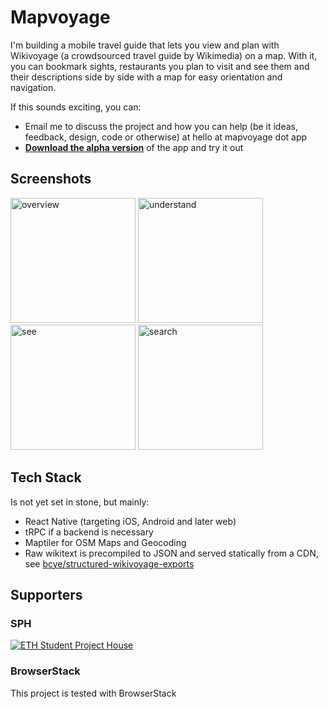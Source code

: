 # Mapvoyage

I'm building a mobile travel guide that lets you view and plan with Wikivoyage (a crowdsourced travel guide by Wikimedia) on a map. With it, you can bookmark sights, restaurants you plan to visit and see them and their descriptions side by side with a map for easy orientation and navigation.

If this sounds exciting, you can:
- Email me to discuss the project and how you can help (be it ideas, feedback, design, code or otherwise) at hello at mapvoyage dot app
- **[Download the alpha version](https://alpha.mapvoyage.app)** of the app and try it out

## Screenshots
<img width="200"  alt="overview" src="https://github.com/user-attachments/assets/ad1bd375-3d5f-4211-b7e8-51d62debd038" />
<img width="200"  alt="understand" src="https://github.com/user-attachments/assets/36fc6540-a407-4108-a5c7-83f934dea8a4" />
<img width="200"  alt="see" src="https://github.com/user-attachments/assets/2a462e2e-9d6a-4a44-b84e-8b192b102b5d" />
<img width="200"  alt="search" src="https://github.com/user-attachments/assets/daa0df0d-682e-4d28-ae27-f922be5d962c" />


## Tech Stack
Is not yet set in stone, but mainly:
* React Native (targeting iOS, Android and later web)
* tRPC if a backend is necessary
* Maptiler for OSM Maps and Geocoding
* Raw wikitext is precompiled to JSON and served statically from a CDN, see [bcye/structured-wikivoyage-exports](https://github.com/bcye/structured-wikivoyage-exports)

## Supporters
### SPH
[![ETH Student Project House](https://github.com/user-attachments/assets/ba5974d7-8f50-4cfe-b082-53ebc93a3e4a)](https://sph.ethz.ch)

### BrowserStack
This project is tested with BrowserStack
